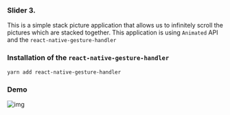 ### Slider 3.

This is a simple stack picture application that allows us to infinitely scroll the pictures which are stacked together. This application is using `Animated` API and the `react-native-gesture-handler`

### Installation of the `react-native-gesture-handler`

```
yarn add react-native-gesture-handler
```

### Demo

![img]()
